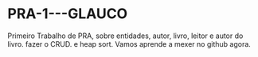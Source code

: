 # PRA-1---GLAUCO
Primeiro Trabalho de PRA, sobre entidades, autor, livro, leitor e autor do livro. fazer o CRUD. e heap sort.
Vamos aprende a mexer no github agora.
